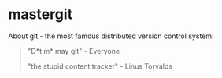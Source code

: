 # mastergit
About git - the most famous distributed version control system:
> "D\*t m\* may git" - Everyone
>
> "the stupid content tracker" - Linus Torvalds
